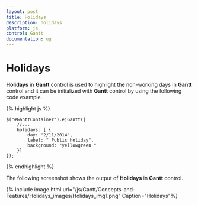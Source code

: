 ```yaml
---
layout: post
title: Holidays
description: holidays
platform: js
control: Gantt
documentation: ug
---
```


# Holidays

**Holidays** in **Gantt** control is used to highlight the non-working days in **Gantt** control and it can be initialized with **Gantt** control by using the following code example.

{% highlight js %}


    $("#GanttContainer").ejGantt({
        //...
        holidays: [ {
            day: "2/11/2014",
            label: " Public holiday",
            background: "yellowgreen "
        }]
    });


{% endhighlight %}



The following screenshot shows the output of **Holidays** in **Gantt** control.

{% include image.html url="/js/Gantt/Concepts-and-Features/Holidays_images/Holidays_img1.png" Caption="Holidays"%}

